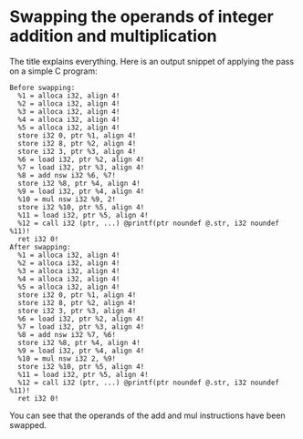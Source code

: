 # Swapping the operands of integer addition and multiplication
The title explains everything. Here is an output snippet of applying the pass on a simple C program:
```
Before swapping:
  %1 = alloca i32, align 4!
  %2 = alloca i32, align 4!
  %3 = alloca i32, align 4!
  %4 = alloca i32, align 4!
  %5 = alloca i32, align 4!
  store i32 0, ptr %1, align 4!
  store i32 8, ptr %2, align 4!
  store i32 3, ptr %3, align 4!
  %6 = load i32, ptr %2, align 4!
  %7 = load i32, ptr %3, align 4!
  %8 = add nsw i32 %6, %7!
  store i32 %8, ptr %4, align 4!
  %9 = load i32, ptr %4, align 4!
  %10 = mul nsw i32 %9, 2!
  store i32 %10, ptr %5, align 4!
  %11 = load i32, ptr %5, align 4!
  %12 = call i32 (ptr, ...) @printf(ptr noundef @.str, i32 noundef %11)!
  ret i32 0!
After swapping:
  %1 = alloca i32, align 4!
  %2 = alloca i32, align 4!
  %3 = alloca i32, align 4!
  %4 = alloca i32, align 4!
  %5 = alloca i32, align 4!
  store i32 0, ptr %1, align 4!
  store i32 8, ptr %2, align 4!
  store i32 3, ptr %3, align 4!
  %6 = load i32, ptr %2, align 4!
  %7 = load i32, ptr %3, align 4!
  %8 = add nsw i32 %7, %6!
  store i32 %8, ptr %4, align 4!
  %9 = load i32, ptr %4, align 4!
  %10 = mul nsw i32 2, %9!
  store i32 %10, ptr %5, align 4!
  %11 = load i32, ptr %5, align 4!
  %12 = call i32 (ptr, ...) @printf(ptr noundef @.str, i32 noundef %11)!
  ret i32 0!
```

You can see that the operands of the add and mul instructions have been swapped.
